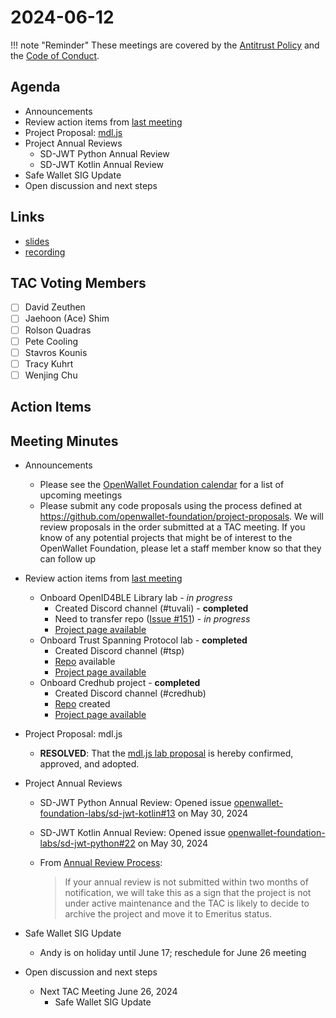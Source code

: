 # 2024-06-12

!!! note "Reminder"
    These meetings are covered by the [Antitrust Policy](../../governance/antitrust.md) and the [Code of Conduct](../../governance/code-of-conduct.md).

## Agenda
- Announcements
- Review action items from [last meeting](./2024-05-29.md#action-items)
- Project Proposal: [mdl.js](https://github.com/openwallet-foundation/project-proposals/pull/37)
- Project Annual Reviews
    - SD-JWT Python Annual Review
    - SD-JWT Kotlin Annual Review
- Safe Wallet SIG Update
- Open discussion and next steps

## Links
- [slides](https://docs.google.com/presentation/d/1IGQsx2hMNoLGdeivgNGbEFMPnKSzG2c63ha7D9O5ILE/edit?usp=sharing)
- [recording]()

## TAC Voting Members

- [ ] David Zeuthen
- [ ] Jaehoon (Ace) Shim
- [ ] Rolson Quadras
- [ ] Pete Cooling
- [ ] Stavros Kounis
- [ ] Tracy Kuhrt
- [ ] Wenjing Chu

## Action Items

## Meeting Minutes

- Announcements
    - Please see the [OpenWallet Foundation calendar](https://zoom-lfx.platform.linuxfoundation.org/meetings/openwalletfoundation) for a list of upcoming meetings
    - Please submit any code proposals using the process defined at https://github.com/openwallet-foundation/project-proposals. We will review proposals in the order submitted at a TAC meeting. If you know of any potential projects that might be of interest to the OpenWallet Foundation, please let a staff member know so that they can follow up

- Review action items from [last meeting](./2024-05-29.md#action-items)
    - Onboard OpenID4BLE Library lab - _in progress_
        - Created Discord channel (#tuvali) - **completed**
        - Need to transfer repo ([Issue #151](https://github.com/openwallet-foundation/tac/issues/151)) - _in progress_
        - [Project page available](https://tac.openwallet.foundation/projects/tuvali/)
    - Onboard Trust Spanning Protocol lab - **completed**
        - Created Discord channel (#tsp)
        - [Repo](https://github.com/openwallet-foundation-labs/tsp) available
        - [Project page available](https://tac.openwallet.foundation/projects/tsp/)
    - Onboard Credhub project - **completed**
        - Created Discord channel (#credhub)
        - [Repo](https://github.com/openwallet-foundation-labs/credhub) created
        - [Project page available](https://tac.openwallet.foundation/projects/credhub/)

- Project Proposal: mdl.js
    - **RESOLVED**: That the [mdl.js lab proposal](https://github.com/openwallet-foundation/project-proposals/pull/37) is hereby confirmed, approved, and adopted.
 
- Project Annual Reviews
    - SD-JWT Python Annual Review: Opened issue [openwallet-foundation-labs/sd-jwt-kotlin#13](https://github.com/openwallet-foundation-labs/sd-jwt-kotlin/issues/13) on May 30, 2024
    - SD-JWT Kotlin Annual Review: Opened issue [openwallet-foundation-labs/sd-jwt-python#22](https://github.com/openwallet-foundation-labs/sd-jwt-python/issues/22) on May 30, 2024
    - From [Annual Review Process](../../governance/project-annual-review-process.md#filing-an-annual-review):

        > If your annual review is not submitted within two months of notification, we will take this as a sign that the project is not under active maintenance and the TAC is likely to decide to archive the project and move it to Emeritus status.

- Safe Wallet SIG Update
    - Andy is on holiday until June 17; reschedule for June 26 meeting

- Open discussion and next steps
    - Next TAC Meeting June 26, 2024
        - Safe Wallet SIG Update


